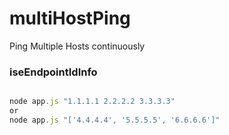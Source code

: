 # multiHostPing
Ping Multiple Hosts continuously


### iseEndpointIdInfo
```js

node app.js "1.1.1.1 2.2.2.2 3.3.3.3"
or
node app.js "['4.4.4.4', '5.5.5.5', '6.6.6.6']"
```
